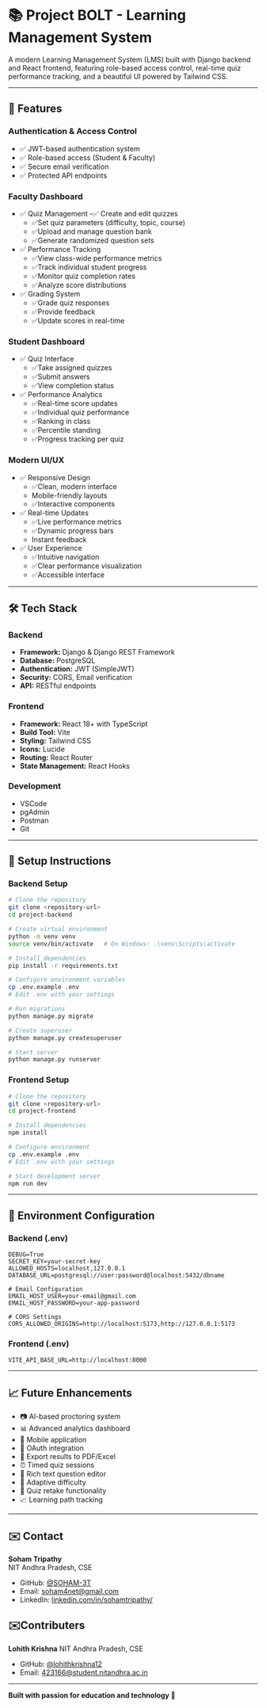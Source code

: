 # 📚 Project BOLT - Learning Management System

A modern Learning Management System (LMS) built with Django backend and React frontend, featuring role-based access control, real-time quiz performance tracking, and a beautiful UI powered by Tailwind CSS.

---

## 📌 Features

### Authentication & Access Control
- ✅ JWT-based authentication system
- ✅ Role-based access (Student & Faculty)
- ✅ Secure email verification
- ✅ Protected API endpoints

### Faculty Dashboard
- ✅ Quiz Management
  -✅ Create and edit quizzes
  - ✅Set quiz parameters (difficulty, topic, course)
  - ✅Upload and manage question bank
  - ✅Generate randomized question sets
- ✅ Performance Tracking
  - ✅View class-wide performance metrics
  - ✅Track individual student progress
  - ✅Monitor quiz completion rates
  - ✅Analyze score distributions
- ✅ Grading System
  - ✅Grade quiz responses
  - ✅Provide feedback
  - ✅Update scores in real-time

### Student Dashboard
- ✅ Quiz Interface
  - ✅Take assigned quizzes
  - ✅Submit answers
  - ✅View completion status
- ✅ Performance Analytics
  - ✅Real-time score updates
  - ✅Individual quiz performance
  - ✅Ranking in class
  - ✅Percentile standing
  - ✅Progress tracking per quiz

### Modern UI/UX
- ✅ Responsive Design
  - ✅Clean, modern interface
  - Mobile-friendly layouts
  - ✅Interactive components
- ✅ Real-time Updates
  - ✅Live performance metrics
  - ✅Dynamic progress bars
  - Instant feedback
- ✅ User Experience
  - ✅Intuitive navigation
  - ✅Clear performance visualization
  - ✅Accessible interface

---

## 🛠 Tech Stack

### Backend
- **Framework:** Django & Django REST Framework
- **Database:** PostgreSQL
- **Authentication:** JWT (SimpleJWT)
- **Security:** CORS, Email verification
- **API:** RESTful endpoints

### Frontend
- **Framework:** React 18+ with TypeScript
- **Build Tool:** Vite
- **Styling:** Tailwind CSS
- **Icons:** Lucide
- **Routing:** React Router
- **State Management:** React Hooks

### Development
- VSCode
- pgAdmin
- Postman
- Git

---

## 🚀 Setup Instructions

### Backend Setup
```bash
# Clone the repository
git clone <repository-url>
cd project-backend

# Create virtual environment
python -m venv venv
source venv/bin/activate   # On Windows: .\venv\Scripts\activate

# Install dependencies
pip install -r requirements.txt

# Configure environment variables
cp .env.example .env
# Edit .env with your settings

# Run migrations
python manage.py migrate

# Create superuser
python manage.py createsuperuser

# Start server
python manage.py runserver
```

### Frontend Setup
```bash
# Clone the repository
git clone <repository-url>
cd project-frontend

# Install dependencies
npm install

# Configure environment
cp .env.example .env
# Edit .env with your settings

# Start development server
npm run dev
```

---

## 🔐 Environment Configuration

### Backend (.env)
```env
DEBUG=True
SECRET_KEY=your-secret-key
ALLOWED_HOSTS=localhost,127.0.0.1
DATABASE_URL=postgresql://user:password@localhost:5432/dbname

# Email Configuration
EMAIL_HOST_USER=your-email@gmail.com
EMAIL_HOST_PASSWORD=your-app-password

# CORS Settings
CORS_ALLOWED_ORIGINS=http://localhost:5173,http://127.0.0.1:5173
```

### Frontend (.env)
```env
VITE_API_BASE_URL=http://localhost:8000
```

---

## 📈 Future Enhancements

- 📷 AI-based proctoring system
- 📊 Advanced analytics dashboard
- 📱 Mobile application
- 🔐 OAuth integration
- 📎 Export results to PDF/Excel
- ⏰ Timed quiz sessions
- 📝 Rich text question editor
- 🎯 Adaptive difficulty
- 🔄 Quiz retake functionality
- 📈 Learning path tracking

---

## ✉️ Contact

**Soham Tripathy**  
NIT Andhra Pradesh, CSE  
- GitHub: [@SOHAM-3T](https://github.com/SOHAM-3T)  
- Email: [soham4net@gmail.com](mailto:soham4net@gmail.com)  
- LinkedIn: [linkedin.com/in/sohamtripathy/](https://www.linkedin.com/in/sohamtripathy/) 

## ✉️Contributers
**Lohith Krishna**
NIT Andhra Pradesh, CSE 
- GitHub: [@lohithkrishna12](https://github.com/lohithkrishna12)  
- Email: [423166@student.nitandhra.ac.in](mailto:423166@student.nitandhra.ac.in)  
---

**Built with passion for education and technology 🚀**

